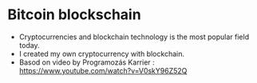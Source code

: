 # Bitcoin blockschain

- Cryptocurrencies and blockchain technology is the most popular field today.
- I created my own cryptocurrency with blockchain.
- Basod on video by Programozás Karrier : https://www.youtube.com/watch?v=V0skY96Z52Q